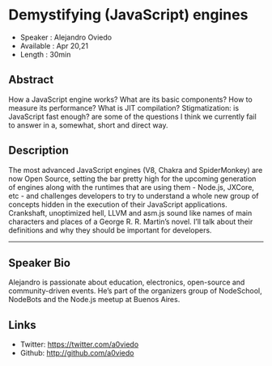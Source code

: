 Demystifying (JavaScript) engines
========================

* Speaker   : Alejandro Oviedo
* Available : Apr 20,21
* Length    : 30min



Abstract
----------

How a JavaScript engine works? What are its basic components? How to measure its performance? What is JIT compilation? Stigmatization: is JavaScript fast enough? are some of the questions I think we currently fail to answer in a, somewhat, short and direct way.

Description
-----------

The most advanced JavaScript engines (V8, Chakra and SpiderMonkey) are now Open Source, setting the bar pretty high for the upcoming generation of engines along with the runtimes that are using them - Node.js, JXCore, etc - and challenges developers to try to understand a whole new group of concepts hidden in the execution of their JavaScript applications.
Crankshaft, unoptimized hell, LLVM and asm.js sound like names of main characters and places of a George R. R. Martin’s novel. I’ll talk about their definitions and why they should be important for developers.

---------------


Speaker Bio
-----------

Alejandro is passionate about education, electronics, open-source and community-driven events. He’s part of the organizers group of NodeSchool, NodeBots and the Node.js meetup at Buenos Aires.

Links
-----

* Twitter: https://twitter.com/a0viedo
* Github: http://github.com/a0viedo
